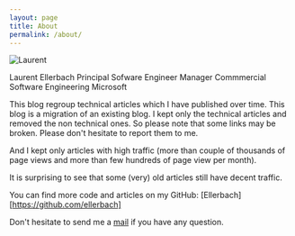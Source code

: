 ```yaml
---
layout: page
title: About
permalink: /about/
---
```


![Laurent](https://avatars0.githubusercontent.com/u/8145578?s=460&v=4)

Laurent Ellerbach
Principal Sofware Engineer Manager
Commmercial Software Engineering
Microsoft

This blog regroup technical articles which I have published over time. This blog is a migration of an existing blog. I kept only the technical articles and removed the non technical ones. So please note that some links may be broken. Please don't hesitate to report them to me.

And I kept only articles with high traffic (more than couple of thousands of page views and more than few hundreds of page view per month).

It is surprising to see that some (very) old articles still have decent traffic. 

You can find more code and articles on my GitHub:
[Ellerbach][https://github.com/ellerbach]

Don't hesitate to send me a [mail](mailto:laurelle@microsoft.com) if you have any question.